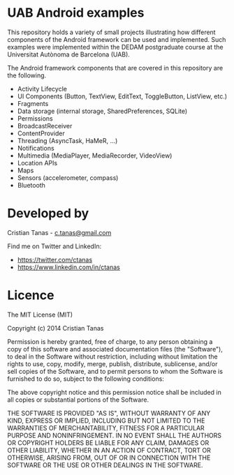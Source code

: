 # UAB Android examples

This repository holds a variety of small projects illustrating how different components of the Android framework can be used and implemented. Such examples were implemented within the DEDAM postgraduate course at the Universitat Autònoma de Barcelona (UAB).

The Android framework components that are covered in this repository are the following.

* Activity Lifecycle
* UI Components (Button, TextView, EditText, ToggleButton, ListView, etc.)
* Fragments
* Data storage (internal storage, SharedPreferences, SQLite)
* Permissions
* BroadcastReceiver
* ContentProvider
* Threading (AsyncTask, HaMeR, ...)
* Notifications
* Multimedia (MediaPlayer, MediaRecorder, VideoView)
* Location APIs
* Maps
* Sensors (accelerometer, compass)
* Bluetooth

# Developed by

Cristian Tanas - c.tanas@gmail.com

Find me on Twitter and LinkedIn:

- https://twitter.com/ctanas
- https://www.linkedin.com/in/ctanas

# Licence

The MIT License (MIT)

Copyright (c) 2014 Cristian Tanas

Permission is hereby granted, free of charge, to any person obtaining a copy
of this software and associated documentation files (the "Software"), to deal
in the Software without restriction, including without limitation the rights
to use, copy, modify, merge, publish, distribute, sublicense, and/or sell
copies of the Software, and to permit persons to whom the Software is
furnished to do so, subject to the following conditions:

The above copyright notice and this permission notice shall be included in all
copies or substantial portions of the Software.

THE SOFTWARE IS PROVIDED "AS IS", WITHOUT WARRANTY OF ANY KIND, EXPRESS OR
IMPLIED, INCLUDING BUT NOT LIMITED TO THE WARRANTIES OF MERCHANTABILITY,
FITNESS FOR A PARTICULAR PURPOSE AND NONINFRINGEMENT. IN NO EVENT SHALL THE
AUTHORS OR COPYRIGHT HOLDERS BE LIABLE FOR ANY CLAIM, DAMAGES OR OTHER
LIABILITY, WHETHER IN AN ACTION OF CONTRACT, TORT OR OTHERWISE, ARISING FROM,
OUT OF OR IN CONNECTION WITH THE SOFTWARE OR THE USE OR OTHER DEALINGS IN THE
SOFTWARE.
